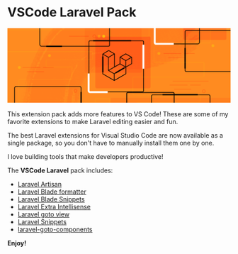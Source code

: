 # VSCode Laravel Pack

![Banner](assets/banner.png)

This extension pack adds more features to VS Code! These are some of my favorite extensions to make Laravel editing easier and fun.

The best Laravel extensions for Visual Studio Code are now available as a single package, so you don't have to manually install them one by one.

I love building tools that make developers productive!

The **VSCode Laravel** pack includes:

* [Laravel Artisan](https://marketplace.visualstudio.com/items?itemName=ryannaddy.laravel-artisan)
* [Laravel Blade formatter](https://marketplace.visualstudio.com/items?itemName=shufo.vscode-blade-formatter)
* [Laravel Blade Snippets](https://marketplace.visualstudio.com/items?itemName=onecentlin.laravel-blade)
* [Laravel Extra Intellisense](https://marketplace.visualstudio.com/items?itemName=amiralizadeh9480.laravel-extra-intellisense)
* [Laravel goto view](https://marketplace.visualstudio.com/items?itemName=codingyu.laravel-goto-view)
* [Laravel Snippets](https://marketplace.visualstudio.com/items?itemName=onecentlin.laravel5-snippets)
* [laravel-goto-components](https://marketplace.visualstudio.com/items?itemName=naoray.laravel-goto-components)

**Enjoy!**
